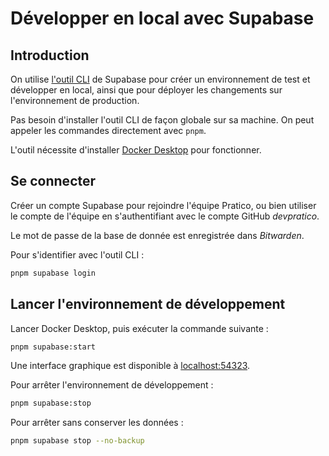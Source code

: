 # Développer en local avec Supabase

## Introduction
On utilise [l'outil CLI](https://github.com/supabase/cli) de Supabase pour créer un environnement de test et développer en local, ainsi que pour déployer les changements sur l'environnement de production.

Pas besoin d'installer l'outil CLI de façon globale sur sa machine. On peut appeler les commandes directement avec `pnpm`.

L'outil nécessite d'installer [Docker Desktop](https://docs.docker.com/desktop/) pour fonctionner.


## Se connecter

Créer un compte Supabase pour rejoindre l'équipe Pratico, ou bien utiliser le compte de l'équipe en s'authentifiant avec le compte GitHub *devpratico*.

Le mot de passe de la base de donnée est enregistrée dans *Bitwarden*.

Pour s'identifier avec l'outil CLI :
```bash
pnpm supabase login
```


## Lancer l'environnement de développement

Lancer Docker Desktop, puis exécuter la commande suivante :
```bash
pnpm supabase:start
```
Une interface graphique est disponible à [localhost:54323](http://localhost:54323).

Pour arrêter l'environnement de développement :
```bash
pnpm supabase:stop
```
Pour arrêter sans conserver les données :
```bash
pnpm supabase stop --no-backup
```